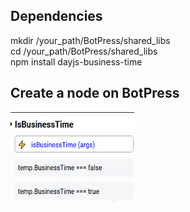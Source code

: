 <h2 dir="auto"><a id="user-content-dependencies" class="anchor" href="https://github.com/all4conn-mariano/All4Chat#dependencies" aria-hidden="true"></a>Dependencies</h2>
<p dir="auto">mkdir /your_path/BotPress/shared_libs<br />cd /your_path/BotPress/shared_libs <br />npm install dayjs-business-time</p>
<h2 dir="auto">Create a node on BotPress</h2>
<p dir="auto"><img src="https://github.com/All4Conn/BotPress/blob/main/BotPress.png" alt="" width="198" height="145" /></p>
